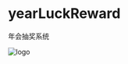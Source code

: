 # yearLuckReward
年会抽奖系统

![logo](https://thumbnail0.baidupcs.com/thumbnail/e34f10c6d957eedeee6e99bf0970fd8b?fid=3999532705-250528-327093278367467&time=1516266000&rt=sh&sign=FDTAER-DCb740ccc5511e5e8fedcff06b081203-wxVmKYawT8G5V5l%2FOKYQtBHxPoE%3D&expires=8h&chkv=0&chkbd=0&chkpc=&dp-logid=411379428845435930&dp-callid=0&size=c710_u400&quality=100&vuk=-&ft=video)

